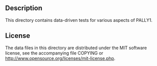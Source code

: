 Description
------------

This directory contains data-driven tests for various aspects of PALLY1.

License
--------

The data files in this directory are distributed under the MIT software
license, see the accompanying file COPYING or
http://www.opensource.org/licenses/mit-license.php.

